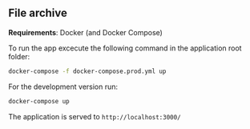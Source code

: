 ## File archive

**Requirements**: 
Docker (and Docker Compose)

To run the app excecute the following command in the application root folder:

```bash
docker-compose -f docker-compose.prod.yml up
```

For the development version run:

```bash
docker-compose up
```

The application is served to `http://localhost:3000/`
